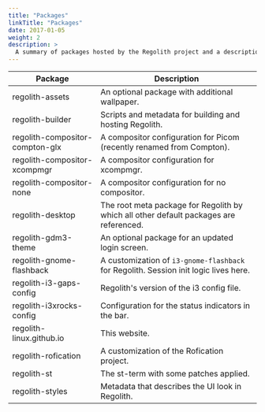 ```yaml
---
title: "Packages"
linkTitle: "Packages"
date: 2017-01-05
weight: 2
description: >
  A summary of packages hosted by the Regolith project and a description for each.
---
```


| **Package** | **Description** |
|-------------|-----------------|
|regolith-assets | An optional package with additional wallpaper. |
|regolith-builder | Scripts and metadata for building and hosting Regolith. |
|regolith-compositor-compton-glx | A compositor configuration for Picom (recently renamed from Compton).
|regolith-compositor-xcompmgr | A compositor configuration for xcompmgr. |
|regolith-compositor-none | A compositor configuration for no compositor. |
|regolith-desktop | The root meta package for Regolith by which all other default packages are referenced. |
|regolith-gdm3-theme | An optional package for an updated login screen. |
|regolith-gnome-flashback | A customization of `i3-gnome-flashback` for Regolith.  Session init logic lives here. |
|regolith-i3-gaps-config | Regolith's version of the i3 config file.
|regolith-i3xrocks-config | Configuration for the status indicators in the bar.
|regolith-linux.github.io | This website.
|regolith-rofication | A customization of the Rofication project.
|regolith-st | The st-term with some patches applied.
|regolith-styles | Metadata that describes the UI look in Regolith.

